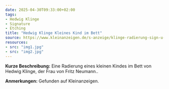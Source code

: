 ```yaml
---
date: 2025-04-30T09:33:00+02:00
tags:
- Hedwig Klinge
- Signature
- Etching
title: "Hedwig Klinge Kleines Kind im Bett"
source: https://www.kleinanzeigen.de/s-anzeige/klinge-radierung-sign-u-r-/2980859243-240-7947
resources:
- src: "img1.jpg"
- src: "img2.jpg"
---
```


**Kurze Beschreibung:** Eine Radierung eines kleinen Kindes im Bett von Hedwig Klinge, der Frau von Fritz Neumann..

**Anmerkungen:** Gefunden auf Kleinanzeigen.
